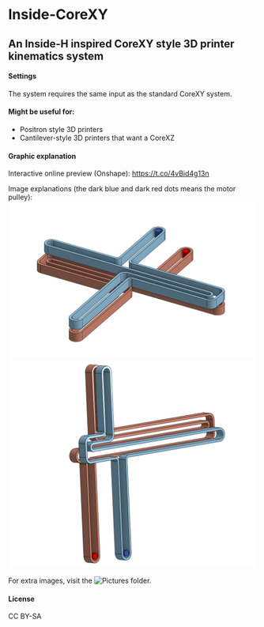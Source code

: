 # Inside-CoreXY
## An Inside-H inspired CoreXY style 3D printer kinematics system

#### Settings
The system requires the same input as the standard CoreXY system.

#### Might be useful for:
- Positron style 3D printers
- Cantilever-style 3D printers that want a CoreXZ

#### Graphic explanation
Interactive online preview (Onshape): 
https://t.co/4vBid4g13n

Image explanations (the dark blue and dark red dots means the motor pulley):
![Inside CoreXY configuration](https://github.com/ProtonKicker/Inside-CoreXY/blob/main/pictures/Inside%20CoreXY/Inside%20CoreXY.jpg)
![Cantilever CoreXZ configuration](https://github.com/ProtonKicker/Inside-CoreXY/blob/main/pictures/Cantilever%20CoreXZ/Cantilever%20CoreXZ.png)

For extra images, visit the ![Pictures](pictures) folder.

#### License
CC BY-SA

